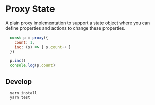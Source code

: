 # Proxy State

A plain proxy implementation to support a state object where you can define properties and actions to change these properties.

```javascript
  const p = proxy({
    count: 1,
    inc: (s) => { s.count++ }
  })  

  p.inc()
  console.log(p.count)
```
## Develop

```
  yarn install
  yarn test
```